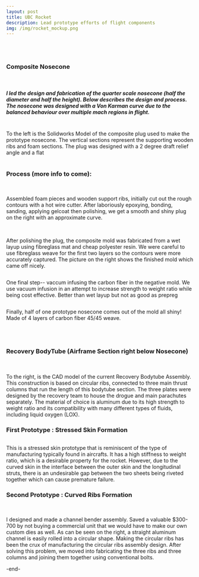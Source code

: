 ```yaml
---
layout: post
title: UBC Rocket 
description: Lead prototype efforts of flight components
img: /img/rocket_mockup.png
---
```

<div style="width=100%;">
<br/> <br/>
<h3> Composite Nosecone </h3>

<br/>
 <h5>I led the design and fabrication of the quarter scale nosecone (half the diameter and half the height). Below describes the design and process. The nosecone was designed with a Von Karman curve due to the balanced behaviour over multiple mach regions in flight.</h5> 
<br/>

<div class="img_row">
  <img class = "col two" src="{{ site.baseurl }}/img/comp_cad.png" alt="" title=""/> 
  <div class = "col one">To the left is the Solidworks Model of the composite plug used to make the prototype nosecone. The vertical sections represent the supporting wooden ribs and foam sections. The plug was designed with a 2 degree draft relief angle and a flat 
  </div>
</div>

<br/>
<div class = "row">
  <h3> Process (more info to come): </h3>
</div>

<div class = "img_row">
  <img class = "col half" src="{{ site.baseurl }}/img/comp_foam.JPG" alt="" title=" "/>
  <img class = "col half" src="{{ site.baseurl }}/img/comp_gelcoat.JPG" alt="" title=" "/>
</div>

<p> Assembled foam pieces and wooden support ribs, initially cut out the rough contours with a hot wire cutter. After laboriously epoxying, bonding, sanding, applying gelcoat then polishing, we get a smooth and shiny plug on the right with an approximate curve. </p>

<div class = "img_row">
  <img class = "col half" src="{{ site.baseurl }}/img/comp_fibreglass.JPG" alt="" title=" "/>
   <img class = "col half" src="{{ site.baseurl }}/img/comp_postpull.JPG" alt="" title=" "/>
</div>

<p> After polishing the plug, the composite mold was fabricated from a wet layup using fibreglass mat and cheap polyester resin. We were careful to use fibreglass weave for the first two layers so the contours were more accurately captured. The picture on the right shows the finished mold which came off nicely. </p>

<div class = "row">
  <img class = "col" src="{{ site.baseurl }}/img/comp_infusion.JPG" alt="" title=" "/>
  <p> One final step-- vaccum infusing the carbon fiber in the negative mold. We use vacuum infusion in an attempt to increase strength to weight ratio while being cost effective. Better than wet layup but not as good as prepreg</p>
</div>
<div class = "row">
  <img class = "col" src="{{ site.baseurl }}/img/comp_nosecone_outside.JPG" alt="" title=" "/>
  <p> Finally, half of one prototype nosecone comes out of the mold all shiny! Made of 4 layers of carbon fiber 45/45 weave. </p>
</div>

<br/><br/>

<h3> Recovery BodyTube (Airframe Section right below Nosecone) </h3>
<br/>
<br/>
<div class="row">
  <div class = "col half"> To the right, is the CAD model of the current Recovery Bodytube Assembly. This construction is based on circular ribs, connected to three main thrust columns that run the length of this bodytube section. The three plates were designed by the recovery team to house the drogue and main parachutes separately. The material of choice is aluminum due to its high strength to weight ratio and its compatibility with many different types of fluids, including liquid oxygen (LOX). </div>
  <img class = "col half" src="{{ site.baseurl }}/img/bt2.png" alt="" title=""/>
</div>

<h3> First Prototype : Stressed Skin Formation </h3>

<div class="img_row">
<!--   <img class = "col" src="{{ site.baseurl }}/img/pt_1_outside.JPG" alt="" title=""/>
 -->  <img class = "col" src="{{ site.baseurl }}/img/pt_1_inside_explanations.JPG" alt="" title=" "/>
</div>
<div>
  <p> This is a stressed skin prototype that is reminiscent of the type of manufacturing typically found in aircrafts. It has a high stiffness to weight ratio, which is a desirable property for the rocket. However, due to the curved skin in the interface between the outer skin and the longitudinal struts, there is an undesirable gap between the two sheets being riveted together which can cause premature failure. </p>
</div>

<h3> Second Prototype : Curved Ribs Formation </h3>
<div class="img_row">
  <img class="col one" src="{{ site.baseurl }}/img/pt_cb_3.JPG" alt="" title=""/>
  <img class="coL two" src="{{ site.baseurl }}/img/pt_cb_4_explanations.JPG" alt="" title=""/>
</div>
<div>
   <p> I designed and made a channel bender assembly. Saved a valuable $300-700 by not buying a commercial unit that we would have to make our own custom dies as well. As can be seen on the right, a straight aluminum channel is easily rolled into a circular shape. Making the circular ribs has been the crux of manufacturing the circular ribs assembly design. After solving this problem, we moved into fabricating the three ribs and three columns and joining them together using conventional bolts. </p>
</div>

</div>
-end-
<br/><br/>